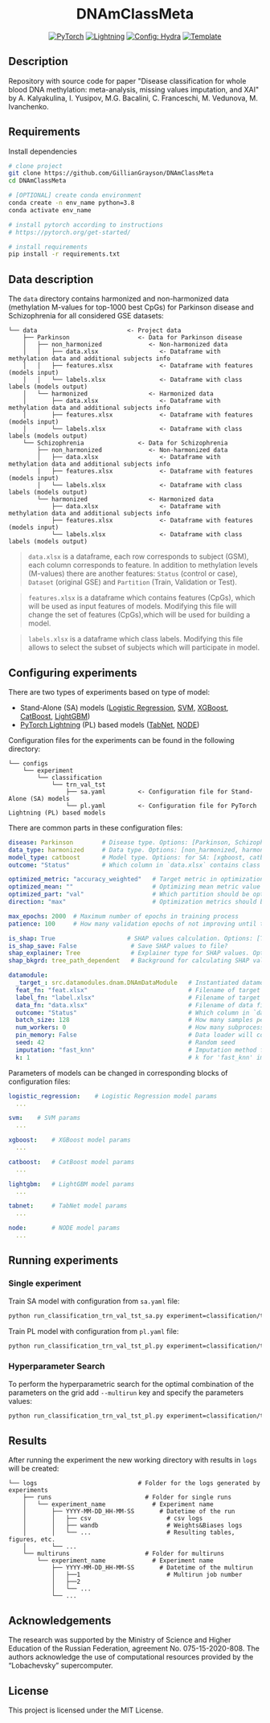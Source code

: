 <div align="center">

# DNAmClassMeta

<a href="https://pytorch.org/get-started/locally/"><img alt="PyTorch" src="https://img.shields.io/badge/PyTorch-ee4c2c?logo=pytorch&logoColor=white"></a>
<a href="https://pytorchlightning.ai/"><img alt="Lightning" src="https://img.shields.io/badge/-Lightning-792ee5?logo=pytorchlightning&logoColor=white"></a>
<a href="https://hydra.cc/"><img alt="Config: Hydra" src="https://img.shields.io/badge/Config-Hydra-89b8cd"></a>
<a href="https://github.com/ashleve/lightning-hydra-template"><img alt="Template" src="https://img.shields.io/badge/-Lightning--Hydra--Template-017F2F?style=flat&logo=github&labelColor=gray"></a><br>
</div>

## Description

Repository with source code for paper "Disease classification for whole blood DNA methylation: meta-analysis, missing values imputation, and XAI" by A. Kalyakulina, I. Yusipov, M.G. Bacalini, C. Franceschi, M. Vedunova, M. Ivanchenko.

## Requirements

Install dependencies

```bash
# clone project
git clone https://github.com/GillianGrayson/DNAmClassMeta
cd DNAmClassMeta

# [OPTIONAL] create conda environment
conda create -n env_name python=3.8
conda activate env_name

# install pytorch according to instructions
# https://pytorch.org/get-started/

# install requirements
pip install -r requirements.txt
```

## Data description

The `data` directory contains harmonized and non-harmonized data (methylation M-values for top-1000 best CpGs) for Parkinson disease and Schizophrenia for all considered GSE datasets:

```
└── data                         <- Project data
    ├── Parkinson                   <- Data for Parkinson disease
    │   ├── non_harmonized             <- Non-harmonized data
    │   │   ├── data.xlsx                 <- Dataframe with methylation data and additional subjects info
    │   │   ├── features.xlsx             <- Dataframe with features (models input)
    │   │   └── labels.xlsx               <- Dataframe with class labels (models output)
    │   └── harmonized                 <- Harmonized data
    │       ├── data.xlsx                 <- Dataframe with methylation data and additional subjects info
    │       ├── features.xlsx             <- Dataframe with features (models input)
    │       └── labels.xlsx               <- Dataframe with class labels (models output)
    └── Schizophrenia               <- Data for Schizophrenia
        ├── non_harmonized             <- Non-harmonized data
        │   ├── data.xlsx                 <- Dataframe with methylation data and additional subjects info
        │   ├── features.xlsx             <- Dataframe with features (models input)
        │   └── labels.xlsx               <- Dataframe with class labels (models output)
        └── harmonized                 <- Harmonized data
            ├── data.xlsx                 <- Dataframe with methylation data and additional subjects info
            ├── features.xlsx             <- Dataframe with features (models input)
            └── labels.xlsx               <- Dataframe with class labels (models output)
```

> `data.xlsx` is a dataframe, each row corresponds to subject (GSM), each column corresponds to feature. 
> In addition to methylation levels (M-values) there are another features: `Status` (control or case), `Dataset` (original GSE) and `Partition` (Train, Validation or Test).

> `features.xlsx` is a dataframe which contains features (CpGs), which will be used as input features of models. 
> Modifying this file will change the set of features (CpGs),which will be used for building a model.

> `labels.xlsx` is a dataframe which class labels.
> Modifying this file allows to select the subset of subjects which will participate in model.

## Configuring experiments

There are two types of experiments based on type of model:
- Stand-Alone (SA) models ([Logistic Regression](https://scikit-learn.org/stable/modules/generated/sklearn.linear_model.LogisticRegression.html), [SVM](https://scikit-learn.org/stable/modules/generated/sklearn.svm.SVC.html), [XGBoost](https://github.com/dmlc/xgboost), [CatBoost](https://github.com/catboost/catboost), [LightGBM](https://github.com/microsoft/LightGBM))
- [PyTorch Lightning](https://www.pytorchlightning.ai) (PL) based models ([TabNet](https://github.com/dreamquark-ai/tabnet), [NODE](https://github.com/Qwicen/node))

Configuration files for the experiments can be found in the following directory:
```
└── configs
    └── experiment
        └── classification           
            └── trn_val_tst                 
                ├── sa.yaml         <- Configuration file for Stand-Alone (SA) models
                └── pl.yaml         <- Configuration file for PyTorch Lightning (PL) based models
```

There are common parts in these configuration files:

```yaml
disease: Parkinson        # Disease type. Options: [Parkinson, Schizophrenia]
data_type: harmonized     # Data type. Options: [non_harmonized, harmonized]
model_type: catboost      # Model type. Options: for SA: [xgboost, catboost, lightgbm], for PL: [tabnet, node]
outcome: "Status"         # Which column in `data.xlsx` contains class labels

optimized_metric: "accuracy_weighted"   # Target metric in optimization process. Options: [accuracy_weighted, f1_weighted, auroc_weighted, ...]
optimized_mean: ""                      # Optimizing mean metric value across all cross-validation splits. Options: ["", cv_mean]
optimized_part: "val"                   # Which partition should be optimized? Options: [trn, val, tst]
direction: "max"                        # Optimization metrics should be minimized or maximized? Options: [max, min]

max_epochs: 2000  # Maximum number of epochs in training process
patience: 100     # How many validation epochs of not improving until training stops

is_shap: True                    # SHAP values calculation. Options: [True, False]
is_shap_save: False               # Save SHAP values to file?
shap_explainer: Tree              # Explainer type for SHAP values. Options: for SA: [Tree, Kernel], for PL: [Deep, Kernel]
shap_bkgrd: tree_path_dependent   # Background for calculating SHAP values. Options: [trn, all, tree_path_dependent]. Last option works only for GBDT models

datamodule:
  _target_: src.datamodules.dnam.DNAmDataModule   # Instantiated datamodule
  feat_fn: "feat.xlsx"                            # Filename of target features file
  label_fn: "label.xlsx"                          # Filename of target labels file
  data_fn: "data.xlsx"                            # Filename of data file
  outcome: "Status"                               # Which column in `data_fn' contains class labels
  batch_size: 128                                 # How many samples per batch to load
  num_workers: 0                                  # How many subprocesses to use for data loading
  pin_memory: False                               # Data loader will copy Tensors into CUDA pinned memory before returning them
  seed: 42                                        # Random seed
  imputation: "fast_knn"                          # Imputation method for missing values. Options: [median, mean, fast_knn, random, mice, em, mode]
  k: 1                                            # k for 'fast_knn' imputation method
```

Parameters of models can be changed in corresponding blocks of configuration files:

```yaml
logistic_regression:    # Logistic Regression model params
  ...

svm:    # SVM params
  ...

xgboost:    # XGBoost model params
  ...

catboost:   # CatBoost model params
  ...

lightgbm:   # LightGBM model params
  ...

tabnet:     # TabNet model params
  ...

node:       # NODE model params
  ...
```

## Running experiments

### Single experiment

Train SA model with configuration from `sa.yaml` file:

```bash
python run_classification_trn_val_tst_sa.py experiment=classification/trn_val_tst/sa.yaml
```

Train PL model with configuration from `pl.yaml` file:

```bash
python run_classification_trn_val_tst_pl.py experiment=classification/trn_val_tst/pl.yaml
```


### Hyperparameter Search

To perform the hyperparametric search for the optimal combination of the parameters on the grid add `--multirun` key and specify the parameters values:

```bash
python run_classification_trn_val_tst_pl.py experiment=classification/trn_val_tst/pl.yaml --multirun model_tabnet.optimizer_lr=0.001,0.005,0.01
```

## Results
After running the experiment the new working directory with results in `logs` will be created:

```
└── logs                            # Folder for the logs generated by experiments
    ├── runs                          # Folder for single runs
    │   └── experiment_name             # Experiment name
    │       ├── YYYY-MM-DD_HH-MM-SS       # Datetime of the run
    │       │   ├── csv                     # csv logs
    │       │   ├── wandb                   # Weights&Biases logs
    │       │   └── ...                     # Resulting tables, figures, etc.
    │       └── ...
    └── multiruns                     # Folder for multiruns
        └── experiment_name             # Experiment name
            ├── YYYY-MM-DD_HH-MM-SS       # Datetime of the multirun
            │   ├──1                        # Multirun job number
            │   ├──2
            │   └── ...
            └── ...

```

## Acknowledgements
The research was supported by the Ministry of Science and Higher Education of the Russian Federation, agreement No. 075-15-2020-808. 
The authors acknowledge the use of computational resources provided by the “Lobachevsky” supercomputer.

## License

This project is licensed under the MIT License.
